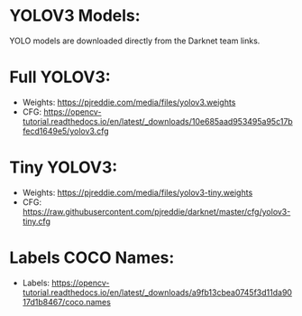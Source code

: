 # YOLOV3 Models:
 
YOLO models are downloaded directly from the Darknet team links.

# Full YOLOV3:

- Weights: https://pjreddie.com/media/files/yolov3.weights
- CFG: https://opencv-tutorial.readthedocs.io/en/latest/_downloads/10e685aad953495a95c17bfecd1649e5/yolov3.cfg

# Tiny YOLOV3:

- Weights: https://pjreddie.com/media/files/yolov3-tiny.weights
- CFG: https://raw.githubusercontent.com/pjreddie/darknet/master/cfg/yolov3-tiny.cfg

# Labels COCO Names:

- Labels: https://opencv-tutorial.readthedocs.io/en/latest/_downloads/a9fb13cbea0745f3d11da9017d1b8467/coco.names